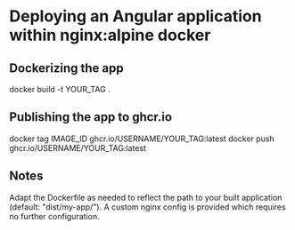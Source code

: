 # Deploying an Angular application within nginx:alpine docker

## Dockerizing the app
docker build -t YOUR_TAG .

## Publishing the app to ghcr.io
docker tag IMAGE_ID ghcr.io/USERNAME/YOUR_TAG:latest
docker push ghcr.io/USERNAME/YOUR_TAG:latest

## Notes
Adapt the Dockerfile as needed to reflect the path to your built application (default: "dist/my-app/").
A custom nginx config is provided which requires no further configuration.
